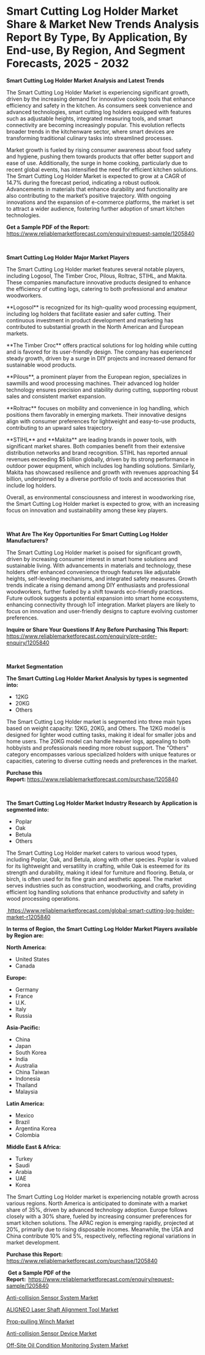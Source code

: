 <p><h1>Smart Cutting Log Holder Market Share & Market New Trends Analysis Report By Type, By Application, By End-use, By Region, And Segment Forecasts, 2025 - 2032</h1></p><p><strong>Smart Cutting Log Holder Market Analysis and Latest Trends</strong></p>
<p><p>The Smart Cutting Log Holder Market is experiencing significant growth, driven by the increasing demand for innovative cooking tools that enhance efficiency and safety in the kitchen. As consumers seek convenience and advanced technologies, smart cutting log holders equipped with features such as adjustable heights, integrated measuring tools, and smart connectivity are becoming increasingly popular. This evolution reflects broader trends in the kitchenware sector, where smart devices are transforming traditional culinary tasks into streamlined processes.</p><p>Market growth is fueled by rising consumer awareness about food safety and hygiene, pushing them towards products that offer better support and ease of use. Additionally, the surge in home cooking, particularly due to recent global events, has intensified the need for efficient kitchen solutions. The Smart Cutting Log Holder Market is expected to grow at a CAGR of 14.7% during the forecast period, indicating a robust outlook. Advancements in materials that enhance durability and functionality are also contributing to the market’s positive trajectory. With ongoing innovations and the expansion of e-commerce platforms, the market is set to attract a wider audience, fostering further adoption of smart kitchen technologies.</p></p>
<p><strong>Get a Sample PDF of the Report:&nbsp;</strong> <a href="https://www.reliablemarketforecast.com/enquiry/request-sample/1205840?utm_campaign=1888&utm_medium=2&utm_source=Github&utm_content=ia&utm_term=28022025&utm_id=smart-cutting-log-holder">https://www.reliablemarketforecast.com/enquiry/request-sample/1205840</a></p>
<p>&nbsp;</p>
<p><strong>Smart Cutting Log Holder Major Market Players</strong></p>
<p><p>The Smart Cutting Log Holder market features several notable players, including Logosol, The Timber Croc, Pilous, Roltrac, STIHL, and Makita. These companies manufacture innovative products designed to enhance the efficiency of cutting logs, catering to both professional and amateur woodworkers.</p><p>**Logosol** is recognized for its high-quality wood processing equipment, including log holders that facilitate easier and safer cutting. Their continuous investment in product development and marketing has contributed to substantial growth in the North American and European markets. </p><p>**The Timber Croc** offers practical solutions for log holding while cutting and is favored for its user-friendly design. The company has experienced steady growth, driven by a surge in DIY projects and increased demand for sustainable wood products.</p><p>**Pilous**, a prominent player from the European region, specializes in sawmills and wood processing machines. Their advanced log holder technology ensures precision and stability during cutting, supporting robust sales and consistent market expansion.</p><p>**Roltrac** focuses on mobility and convenience in log handling, which positions them favorably in emerging markets. Their innovative designs align with consumer preferences for lightweight and easy-to-use products, contributing to an upward sales trajectory.</p><p>**STIHL** and **Makita** are leading brands in power tools, with significant market shares. Both companies benefit from their extensive distribution networks and brand recognition. STIHL has reported annual revenues exceeding $5 billion globally, driven by its strong performance in outdoor power equipment, which includes log handling solutions. Similarly, Makita has showcased resilience and growth with revenues approaching $4 billion, underpinned by a diverse portfolio of tools and accessories that include log holders.</p><p>Overall, as environmental consciousness and interest in woodworking rise, the Smart Cutting Log Holder market is expected to grow, with an increasing focus on innovation and sustainability among these key players.</p></p>
<p>&nbsp;</p>
<p><strong>What Are The Key Opportunities For Smart Cutting Log Holder Manufacturers?</strong></p>
<p><p>The Smart Cutting Log Holder market is poised for significant growth, driven by increasing consumer interest in smart home solutions and sustainable living. With advancements in materials and technology, these holders offer enhanced convenience through features like adjustable heights, self-leveling mechanisms, and integrated safety measures. Growth trends indicate a rising demand among DIY enthusiasts and professional woodworkers, further fueled by a shift towards eco-friendly practices. Future outlook suggests a potential expansion into smart home ecosystems, enhancing connectivity through IoT integration. Market players are likely to focus on innovation and user-friendly designs to capture evolving customer preferences.</p></p>
<p><strong>Inquire or Share Your Questions If Any Before Purchasing This Report:</strong> <a href="https://www.reliablemarketforecast.com/enquiry/pre-order-enquiry/1205840?utm_campaign=1888&utm_medium=2&utm_source=Github&utm_content=ia&utm_term=28022025&utm_id=smart-cutting-log-holder">https://www.reliablemarketforecast.com/enquiry/pre-order-enquiry/1205840</a></p>
<p>&nbsp;</p>
<p><strong>Market Segmentation</strong></p>
<p><strong>The Smart Cutting Log Holder Market Analysis by types is segmented into:</strong></p>
<p><ul><li>12KG</li><li>20KG</li><li>Others</li></ul></p>
<p><p>The Smart Cutting Log Holder market is segmented into three main types based on weight capacity: 12KG, 20KG, and Others. The 12KG model is designed for lighter wood cutting tasks, making it ideal for smaller jobs and home users. The 20KG model can handle heavier logs, appealing to both hobbyists and professionals needing more robust support. The "Others" category encompasses various specialized holders with unique features or capacities, catering to diverse cutting needs and preferences in the market.</p></p>
<p><strong>Purchase this Report:&nbsp;</strong><a href="https://www.reliablemarketforecast.com/purchase/1205840?utm_campaign=1888&utm_medium=2&utm_source=Github&utm_content=ia&utm_term=28022025&utm_id=smart-cutting-log-holder">https://www.reliablemarketforecast.com/purchase/1205840</a></p>
<p>&nbsp;</p>
<p><strong>The Smart Cutting Log Holder Market Industry Research by Application is segmented into:</strong></p>
<p><ul><li>Poplar</li><li>Oak</li><li>Betula</li><li>Others</li></ul></p>
<p><p>The Smart Cutting Log Holder market caters to various wood types, including Poplar, Oak, and Betula, along with other species. Poplar is valued for its lightweight and versatility in crafting, while Oak is esteemed for its strength and durability, making it ideal for furniture and flooring. Betula, or birch, is often used for its fine grain and aesthetic appeal. The market serves industries such as construction, woodworking, and crafts, providing efficient log handling solutions that enhance productivity and safety in wood processing operations.</p></p>
<p><a href="https://www.reliablemarketforecast.com/global-smart-cutting-log-holder-market-r1205840?utm_campaign=1888&utm_medium=2&utm_source=Github&utm_content=ia&utm_term=28022025&utm_id=smart-cutting-log-holder">&nbsp;https://www.reliablemarketforecast.com/global-smart-cutting-log-holder-market-r1205840</a></p>
<p><strong>In terms of Region, the Smart Cutting Log Holder Market Players available by Region are:</strong></p>
<p>
    <p> <strong> North America: </strong>
        <ul>
            <li>United States</li>
            <li>Canada</li>
        </ul>
        </p> 
    <p> <strong> Europe: </strong>
        <ul>
            <li>Germany</li>
            <li>France</li>
            <li>U.K.</li>
            <li>Italy</li>
            <li>Russia</li>
        </ul>
        </p> 
    <p> <strong> Asia-Pacific: </strong>
        <ul>
            <li>China</li>
            <li>Japan</li>
            <li>South Korea</li>
            <li>India</li>
            <li>Australia</li>
            <li>China Taiwan</li>
            <li>Indonesia</li>
            <li>Thailand</li>
            <li>Malaysia</li>
        </ul>
        </p> 
    <p> <strong> Latin America: </strong>
        <ul>
            <li>Mexico</li>
            <li>Brazil</li>
            <li>Argentina Korea</li>
            <li>Colombia</li>
        </ul>
        </p> 
    <p> <strong> Middle East & Africa: </strong>
        <ul>
            <li>Turkey</li>
            <li>Saudi</li>
            <li>Arabia</li>
            <li>UAE</li>
            <li>Korea</li>
        </ul>
    </p>
    </p>
<p><p>The Smart Cutting Log Holder market is experiencing notable growth across various regions. North America is anticipated to dominate with a market share of 35%, driven by advanced technology adoption. Europe follows closely with a 30% share, fueled by increasing consumer preferences for smart kitchen solutions. The APAC region is emerging rapidly, projected at 20%, primarily due to rising disposable incomes. Meanwhile, the USA and China contribute 10% and 5%, respectively, reflecting regional variations in market development.</p></p>
<p><strong>Purchase this Report: </strong><a href="https://www.reliablemarketforecast.com/purchase/1205840?utm_campaign=1888&utm_medium=2&utm_source=Github&utm_content=ia&utm_term=28022025&utm_id=smart-cutting-log-holder">https://www.reliablemarketforecast.com/purchase/1205840</a></p>
<p>&nbsp;<strong>Get a Sample PDF of the Report:&nbsp;&nbsp;</strong><a href="https://www.reliablemarketforecast.com/enquiry/request-sample/1205840?utm_campaign=1888&utm_medium=2&utm_source=Github&utm_content=ia&utm_term=28022025&utm_id=smart-cutting-log-holder">https://www.reliablemarketforecast.com/enquiry/request-sample/1205840</a></p>
<p><strong></strong></p>
<p><p><a href="https://github.com/kathiestrine5ty/Market-Research-Report-List-1/blob/main/anti-collision-sensor-system-market.md?utm_campaign=1888&utm_medium=2&utm_source=Github&utm_content=ia&utm_term=28022025&utm_id=smart-cutting-log-holder">Anti-collision Sensor System Market</a></p><p><a href="https://github.com/NarcisoFerry/Market-Research-Report-List-1/blob/main/aligneo-laser-shaft-alignment-tool-market.md?utm_campaign=1888&utm_medium=2&utm_source=Github&utm_content=ia&utm_term=28022025&utm_id=smart-cutting-log-holder">ALIGNEO Laser Shaft Alignment Tool Market</a></p><p><a href="https://github.com/mayabungard8092/Market-Research-Report-List-1/blob/main/prop-pulling-winch-market.md?utm_campaign=1888&utm_medium=2&utm_source=Github&utm_content=ia&utm_term=28022025&utm_id=smart-cutting-log-holder">Prop-pulling Winch Market</a></p><p><a href="https://github.com/FosterFahey91/Market-Research-Report-List-1/blob/main/anti-collision-sensor-device-market.md?utm_campaign=1888&utm_medium=2&utm_source=Github&utm_content=ia&utm_term=28022025&utm_id=smart-cutting-log-holder">Anti-collision Sensor Device Market</a></p><p><a href="https://github.com/globismark/Market-Research-Report-List-6/blob/main/off-site-oil-condition-monitoring-system-market.md?utm_campaign=1888&utm_medium=2&utm_source=Github&utm_content=ia&utm_term=28022025&utm_id=smart-cutting-log-holder">Off-Site Oil Condition Monitoring System Market</a></p></p>
